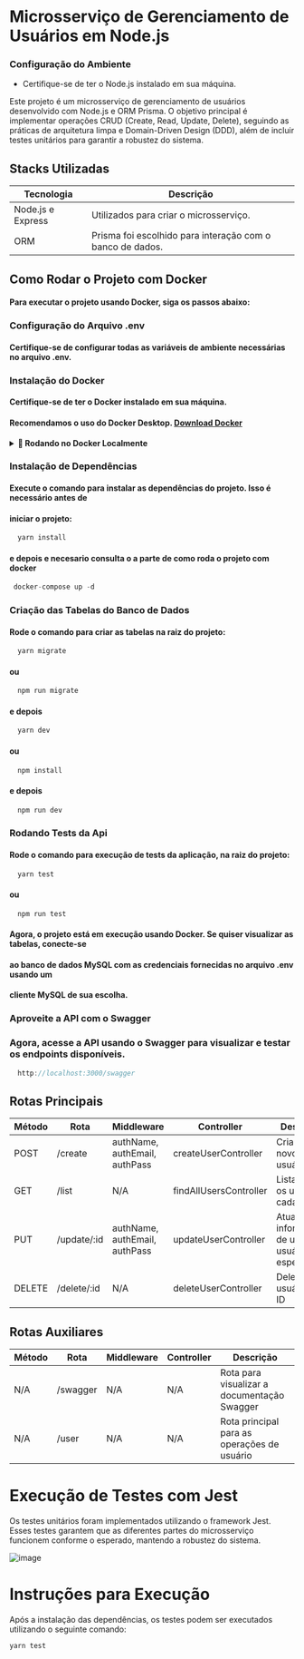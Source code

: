 # Microsserviço de Gerenciamento de Usuários em Node.js
### Configuração do Ambiente

- Certifique-se de ter o Node.js instalado em sua máquina.

Este projeto é um microsserviço de gerenciamento de usuários desenvolvido com Node.js e ORM Prisma. O objetivo principal é implementar operações CRUD (Create, Read, Update, Delete), seguindo as práticas de arquitetura limpa e Domain-Driven Design (DDD), além de incluir testes unitários para garantir a robustez do sistema.

## Stacks Utilizadas
| Tecnologia        | Descrição                                                  |
|-------------------|------------------------------------------------------------|
| Node.js e Express | Utilizados para criar o microsserviço.                     |
| ORM               | Prisma foi escolhido para interação com o banco de dados.   |

## Como Rodar o Projeto com Docker
#### Para executar o projeto usando Docker, siga os passos abaixo:

### Configuração do Arquivo .env
#### Certifique-se de configurar todas as variáveis de ambiente necessárias no arquivo .env.

### Instalação do Docker
#### Certifique-se de ter o Docker instalado em sua máquina.
#### Recomendamos o uso do Docker Desktop. [Download Docker](https://www.docker.com/products/docker-desktop/)

<details>
  <summary>
    <strong>🐳 Rodando no Docker Localmente</strong>
  </summary><br>

### Execução do Docker Compose
#### No terminal, execute o comando abaixo na raiz do projeto para iniciar os containers
#### definidos no arquivo docker-compose.yml:

> Rode o serviço `MYSQL` com o comando `docker compose up -d`.

```javascript
 docker-compose up -d
```

- Esse serviço irá inicializar um container chamado `api_crud_db`.
- A partir daqui você pode rodar o container `api_crud_db` via CLI ou via um editor de código de sua preferência. Ex: VSCode.
- Lembre-se de verificar se a sua porta 3000 e 3306:3306 não está ocupada.
- A aplicação estará disponível em `http://localhost:3000` e o MYSQL na porta 3306:3306.
- A flag `-d` roda o container em segundo plano.

- Você pode se conectar ao banco de dados e executar
- consultas, no entanto, não é recomendado fazê-lo diretamente pelo terminal. É mais apropriado
- utilizar uma IDE ou interface gráfica projetada para visualização de bancos do dados e manipular as tabelas.

- A versão local do seu node precisa ser a v18.17.1.

</details>

### Instalação de Dependências
#### Execute o comando para instalar as dependências do projeto. Isso é necessário antes de
#### iniciar o projeto:

```javascript
  yarn install
```
#### e depois e necesario consulta o a parte de como roda o projeto com docker

```javascript
 docker-compose up -d
```

### Criação das Tabelas do Banco de Dados
#### Rode o comando para criar as tabelas na raiz do projeto:

```javascript
  yarn migrate
```
#### ou

```javascript
  npm run migrate
```

#### e depois 

```javascript
  yarn dev
```

#### ou

```javascript
  npm install
```
#### e depois 

```javascript
  npm run dev
```

### Rodando Tests da Api
#### Rode o comando para execução de tests da aplicação, na raiz do projeto:


```javascript
  yarn test
```
#### ou

```javascript
  npm run test
```

#### Agora, o projeto está em execução usando Docker. Se quiser visualizar as tabelas, conecte-se
#### ao banco de dados MySQL com as credenciais fornecidas no arquivo .env usando um
#### cliente MySQL de sua escolha.

### Aproveite a API com o Swagger

### Agora, acesse a API usando o Swagger para visualizar e testar os endpoints disponíveis.

```javascript
  http://localhost:3000/swagger
```


## Rotas Principais

| Método | Rota                 | Middleware            | Controller                  | Descrição                                      |
|--------|----------------------|-----------------------|-----------------------------|------------------------------------------------|
| POST   | /create              | authName, authEmail, authPass | createUserController    | Cria um novo usuário                           |
| GET    | /list                | N/A                   | findAllUsersController     | Lista todos os usuários cadastrados             |
| PUT    | /update/:id          | authName, authEmail, authPass | updateUserController      | Atualiza as informações de um usuário específico |
| DELETE | /delete/:id          | N/A                   | deleteUserController      | Deleta um usuário pelo ID                      |

## Rotas Auxiliares

| Método | Rota       | Middleware | Controller | Descrição                              |
|--------|-------------|-------------|-------------|----------------------------------------|
| N/A    | /swagger    | N/A         | N/A         | Rota para visualizar a documentação Swagger |
| N/A    | /user       | N/A         | N/A         | Rota principal para as operações de usuário |


# Execução de Testes com Jest
Os testes unitários foram implementados utilizando o framework Jest. Esses testes garantem que as diferentes partes do microsserviço funcionem conforme o esperado, mantendo a robustez do sistema.

![image](https://github.com/LaiFrance/readme/assets/91226847/3b042319-c9e2-4bf5-8603-1d27dedaa698)

# Instruções para Execução

Após a instalação das dependências, os testes podem ser executados utilizando o seguinte comando:

```
yarn test
```
